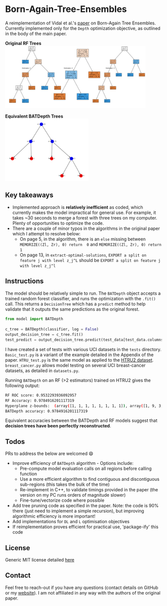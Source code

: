 # Born-Again-Tree-Ensembles
A reimplementation of Vidal et al.'s [paper](https://arxiv.org/pdf/2003.11132.pdf) on Born-Again Tree Ensembles. Currently implemented only for the `Depth` optimization objective, as outlined in the body of the main paper.

**Original RF Trees**  
<img src="https://raw.githubusercontent.com/96imranahmed/Born-Again-Tree-Ensembles/master/tests/basic_test_estimators_readme.png" height="200"></img>

**Equivalent BATDepth Trees**  
<img src="https://raw.githubusercontent.com/96imranahmed/Born-Again-Tree-Ensembles/master/tests/basic_test_batdepth_readme.png " height="200"></img>

## Key takeaways
- Implemented approach is **relatively inefficient** as coded, which currently makes the model impractical for general use. For example, it takes ~30 seconds to merge a forest with three trees on my computer. Plenty of opportunities to optimize the code.
- There are a couple of minor typos in the algorithms in the original paper which I attempt to resolve below:
  * On page 5, in the algorithm, there is an `else` missing between `MEMORIZE((Zl, Zr), 0) return  0` and `MEMORIZE((Zl, Zr), 0) return  1`
  * On page 13, in `extract-optimal-solutions`, `EXPORT a split on feature j with level z_j^L` should be `EXPORT a split on feature j with level z_j^l`

## Instructions

The model should be relatively simple to run. The `BATDepth` object accepts a trained random forest classifier, and runs the optimization with the `.fit()` call. This returns a `DecisionTree` which has a `predict` method to help validate that it outputs the same predictions as the original forest.

```python
from model import BATDepth

c_tree = BATDepth(classifier, log = False)
output_decision_tree = c_tree.fit()
test_predict = output_decision_tree.predict(test_data[test_data.columns.difference(['target'])].values)
``` 

I have created a set of tests with various UCI datasets in the `tests` directory. `Basic_test.py` is a variant of the example detailed in the Appendix of the paper. `HTRU_test.py` is the same model as applied to the [HTRU2 dataset](http://archive.ics.uci.edu/ml/datasets/HTRU2). `breast_cancer.py` allows model testing on several UCI breast-cancer datasets, as detailed in `datasets.py`.

Running `BATDepth` on an RF (>2 estimators) trained on HTRU2 gives the following output: 
```sh
RF ROC score: 0.9532293936092957
RF Accuracy: 0.9784916201117319
Hyperplane z-bounds:  (array([1, 1, 1, 1, 1, 1, 1, 1]), array([1, 9, 3, 2, 2, 1, 1, 3]))
BATDepth accuracy: 0.9784916201117319
```
Equivalent accuracies between the BATDepth and RF models suggest that **decision trees have been perfectly reconstructed**.

## Todos

PRs to address the below are welcomed :smile:
- Improve efficiency of `BATDepth` algorithm - Options include:
  - Pre-compute model evaluation calls on all regions before calling function
  - Use a more efficient algorithm to find contiguous and discontiguous sub-regions (this takes the bulk of the time) 
  - Re-implement in C++, to validate timings provided in the paper (the version on my PC runs orders of magnitude slower)
  - Fine-tune/vectorize code where possible
- Add tree pruning code as specified in the paper. Note: the code is 90% there (just need to implement a simple recursion), but improving algorithmic efficiency is more important!
- Add implementations for `DL` and `L` optimisation objectives
- If reimplementation proves efficient for practical use, 'package-ify' this code

## License
Generic MIT license detailed [here](https://github.com/96imranahmed/Born-Again-Tree-Ensembles/blob/master/LICENSE)

## Contact
Feel free to reach-out if you have any questions (contact details on GitHub or my [website](https://imranahmed.io)). I am not affiliated in any way with the authors of the original paper.
